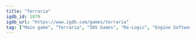 ```yaml
---
title: "Terraria"
igdb_id: 1879
igdb_url: "https://www.igdb.com/games/terraria"
tag: ["Main game", "Terraria", "505 Games", "Re-Logic", "Engine Software", "Headup Games", "DR Studios", "Pipeworks Studio", "Codeglue", "Platform", "Role-playing (RPG)", "Simulator", "Strategy", "Adventure", "Indie", "Single player", "Multiplayer", "Co-operative", "Side view", "Action", "Fantasy", "Science fiction", "Horror", "Survival", "Sandbox", "Open world"]
---
```


